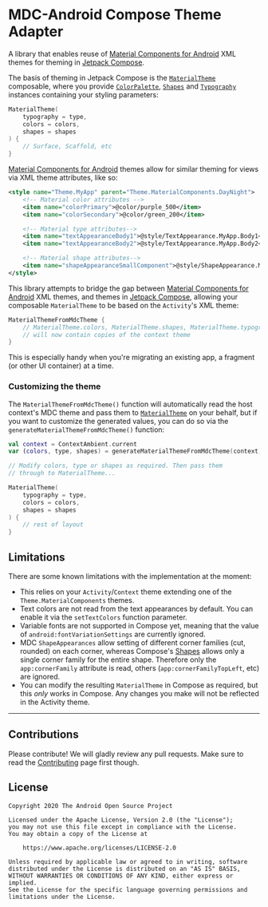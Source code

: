 # MDC-Android Compose Theme Adapter

A library that enables reuse of [Material Components for Android][mdc] XML themes for theming in [Jetpack Compose][compose].



The basis of theming in Jetpack Compose is the [`MaterialTheme`][materialtheme] composable, where you provide [`ColorPalette`](https://developer.android.com/reference/kotlin/androidx/ui/material/ColorPalette), [`Shapes`](https://developer.android.com/reference/kotlin/androidx/ui/material/Shapes) and [`Typography`](https://developer.android.com/reference/kotlin/androidx/ui/material/Typography) instances containing your styling parameters:

``` kotlin
MaterialTheme(
    typography = type,
    colors = colors,
    shapes = shapes
) {
    // Surface, Scaffold, etc
}
```

[Material Components for Android][mdc] themes allow for similar theming for views via XML theme attributes, like so:

``` xml
<style name="Theme.MyApp" parent="Theme.MaterialComponents.DayNight">
    <!-- Material color attributes -->
    <item name="colorPrimary">@color/purple_500</item>
    <item name="colorSecondary">@color/green_200</item>

    <!-- Material type attributes-->
    <item name="textAppearanceBody1">@style/TextAppearance.MyApp.Body1</item>
    <item name="textAppearanceBody2">@style/TextAppearance.MyApp.Body2</item>

    <!-- Material shape attributes-->
    <item name="shapeAppearanceSmallComponent">@style/ShapeAppearance.MyApp.SmallComponent</item>
</style>
```

This library attempts to bridge the gap between [Material Components for Android][mdc] XML themes, and themes in [Jetpack Compose][compose], allowing your composable `MaterialTheme` to be based on the `Activity`'s XML theme:


``` kotlin
MaterialThemeFromMdcTheme {
    // MaterialTheme.colors, MaterialTheme.shapes, MaterialTheme.typography
    // will now contain copies of the context theme
}
```

This is especially handy when you're migrating an existing app, a fragment (or other UI container) at a time.

### Customizing the theme

The `MaterialThemeFromMdcTheme()` function will automatically read the host context's MDC theme and pass them to [`MaterialTheme`][materialtheme] on your behalf, but if you want to customize the generated values, you can do so via the `generateMaterialThemeFromMdcTheme()` function:

``` kotlin
val context = ContextAmbient.current
var (colors, type, shapes) = generateMaterialThemeFromMdcTheme(context)

// Modify colors, type or shapes as required. Then pass them
// through to MaterialTheme...

MaterialTheme(
    typography = type,
    colors = colors,
    shapes = shapes
) {
    // rest of layout
}
```

</details>

## Limitations

There are some known limitations with the implementation at the moment:

* This relies on your `Activity`/`Context` theme extending one of the `Theme.MaterialComponents` themes.
* Text colors are not read from the text appearances by default. You can enable it via the `setTextColors` function parameter.
* Variable fonts are not supported in Compose yet, meaning that the value of `android:fontVariationSettings` are currently ignored.
* MDC `ShapeAppearances` allow setting of different corner families (cut, rounded) on each corner, whereas Compose's [Shapes][shapes] allows only a single corner family for the entire shape. Therefore only the `app:cornerFamily` attribute is read, others (`app:cornerFamilyTopLeft`, etc) are ignored.
* You can modify the resulting `MaterialTheme` in Compose as required, but this _only_ works in Compose. Any changes you make will not be reflected in the Activity theme.

---

## Contributions

Please contribute! We will gladly review any pull requests.
Make sure to read the [Contributing](CONTRIBUTING.md) page first though.

## License

```
Copyright 2020 The Android Open Source Project
 
Licensed under the Apache License, Version 2.0 (the "License");
you may not use this file except in compliance with the License.
You may obtain a copy of the License at

    https://www.apache.org/licenses/LICENSE-2.0

Unless required by applicable law or agreed to in writing, software
distributed under the License is distributed on an "AS IS" BASIS,
WITHOUT WARRANTIES OR CONDITIONS OF ANY KIND, either express or implied.
See the License for the specific language governing permissions and
limitations under the License.
```

 [compose]: https://developer.android.com/jetpack/compose
 [mdc]: https://material.io/develop/android/
 [materialtheme]: https://developer.android.com/reference/kotlin/androidx/ui/material/MaterialTheme
 [shapes]: https://developer.android.com/reference/kotlin/androidx/ui/material/Shapes